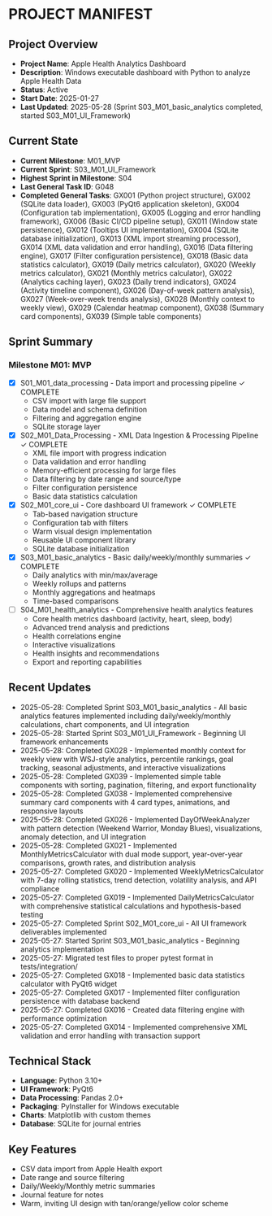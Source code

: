 # PROJECT MANIFEST

## Project Overview
- **Project Name**: Apple Health Analytics Dashboard
- **Description**: Windows executable dashboard with Python to analyze Apple Health Data
- **Status**: Active
- **Start Date**: 2025-01-27
- **Last Updated**: 2025-05-28 (Sprint S03_M01_basic_analytics completed, started S03_M01_UI_Framework)

## Current State
- **Current Milestone**: M01_MVP
- **Current Sprint**: S03_M01_UI_Framework
- **Highest Sprint in Milestone**: S04
- **Last General Task ID**: G048
- **Completed General Tasks**: GX001 (Python project structure), GX002 (SQLite data loader), GX003 (PyQt6 application skeleton), GX004 (Configuration tab implementation), GX005 (Logging and error handling framework), GX006 (Basic CI/CD pipeline setup), GX011 (Window state persistence), GX012 (Tooltips UI implementation), GX004 (SQLite database initialization), GX013 (XML import streaming processor), GX014 (XML data validation and error handling), GX016 (Data filtering engine), GX017 (Filter configuration persistence), GX018 (Basic data statistics calculator), GX019 (Daily metrics calculator), GX020 (Weekly metrics calculator), GX021 (Monthly metrics calculator), GX022 (Analytics caching layer), GX023 (Daily trend indicators), GX024 (Activity timeline component), GX026 (Day-of-week pattern analysis), GX027 (Week-over-week trends analysis), GX028 (Monthly context to weekly view), GX029 (Calendar heatmap component), GX038 (Summary card components), GX039 (Simple table components)

## Sprint Summary

### Milestone M01: MVP
- [x] S01_M01_data_processing - Data import and processing pipeline ✓ COMPLETE
  - CSV import with large file support
  - Data model and schema definition
  - Filtering and aggregation engine
  - SQLite storage layer
- [x] S02_M01_Data_Processing - XML Data Ingestion & Processing Pipeline ✓ COMPLETE
  - XML file import with progress indication
  - Data validation and error handling
  - Memory-efficient processing for large files
  - Data filtering by date range and source/type
  - Filter configuration persistence
  - Basic data statistics calculation
- [x] S02_M01_core_ui - Core dashboard UI framework ✓ COMPLETE
  - Tab-based navigation structure
  - Configuration tab with filters
  - Warm visual design implementation
  - Reusable UI component library
  - SQLite database initialization
- [x] S03_M01_basic_analytics - Basic daily/weekly/monthly summaries ✓ COMPLETE
  - Daily analytics with min/max/average
  - Weekly rollups and patterns
  - Monthly aggregations and heatmaps
  - Time-based comparisons
- [ ] S04_M01_health_analytics - Comprehensive health analytics features
  - Core health metrics dashboard (activity, heart, sleep, body)
  - Advanced trend analysis and predictions
  - Health correlations engine
  - Interactive visualizations
  - Health insights and recommendations
  - Export and reporting capabilities

## Recent Updates
- 2025-05-28: Completed Sprint S03_M01_basic_analytics - All basic analytics features implemented including daily/weekly/monthly calculations, chart components, and UI integration
- 2025-05-28: Started Sprint S03_M01_UI_Framework - Beginning UI framework enhancements
- 2025-05-28: Completed GX028 - Implemented monthly context for weekly view with WSJ-style analytics, percentile rankings, goal tracking, seasonal adjustments, and interactive visualizations
- 2025-05-28: Completed GX039 - Implemented simple table components with sorting, pagination, filtering, and export functionality
- 2025-05-28: Completed GX038 - Implemented comprehensive summary card components with 4 card types, animations, and responsive layouts
- 2025-05-28: Completed GX026 - Implemented DayOfWeekAnalyzer with pattern detection (Weekend Warrior, Monday Blues), visualizations, anomaly detection, and UI integration
- 2025-05-28: Completed GX021 - Implemented MonthlyMetricsCalculator with dual mode support, year-over-year comparisons, growth rates, and distribution analysis
- 2025-05-27: Completed GX020 - Implemented WeeklyMetricsCalculator with 7-day rolling statistics, trend detection, volatility analysis, and API compliance
- 2025-05-27: Completed GX019 - Implemented DailyMetricsCalculator with comprehensive statistical calculations and hypothesis-based testing
- 2025-05-27: Completed Sprint S02_M01_core_ui - All UI framework deliverables implemented
- 2025-05-27: Started Sprint S03_M01_basic_analytics - Beginning analytics implementation
- 2025-05-27: Migrated test files to proper pytest format in tests/integration/
- 2025-05-27: Completed GX018 - Implemented basic data statistics calculator with PyQt6 widget
- 2025-05-27: Completed GX017 - Implemented filter configuration persistence with database backend
- 2025-05-27: Completed GX016 - Created data filtering engine with performance optimization
- 2025-05-27: Completed GX014 - Implemented comprehensive XML validation and error handling with transaction support

## Technical Stack
- **Language**: Python 3.10+
- **UI Framework**: PyQt6
- **Data Processing**: Pandas 2.0+
- **Packaging**: PyInstaller for Windows executable
- **Charts**: Matplotlib with custom themes
- **Database**: SQLite for journal entries

## Key Features
- CSV data import from Apple Health export
- Date range and source filtering
- Daily/Weekly/Monthly metric summaries
- Journal feature for notes
- Warm, inviting UI design with tan/orange/yellow color scheme
